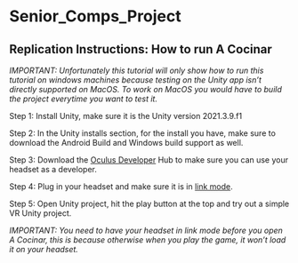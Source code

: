 # Senior_Comps_Project
 
## Replication Instructions: How to run A Cocinar 
*IMPORTANT: Unfortunately this tutorial will only show how to run this tutorial on windows machines because testing on the Unity app isn’t directly supported on MacOS. To work on MacOS you would have to build the project everytime you want to test it.*

Step 1: Install Unity, make sure it is the Unity version 2021.3.9.f1

Step 2: In the Unity installs section, for the install you have, make sure to download the Android Build and Windows build support as well. 

Step 3: Download the [Oculus Developer](https://developer.oculus.com/downloads/package/oculus-developer-hub-win/) Hub to make sure you can use your headset as a developer. 

Step 4: Plug in your headset and make sure it is in [link mode](https://developer.oculus.com/documentation/unity/unity-enable-device/).

Step 5: Open Unity project, hit the play button at the top and try out a simple VR Unity project.

*IMPORTANT: You need to have your headset in link mode before you open A Cocinar, this is because otherwise when you play the game, it won’t load it on your headset.*
